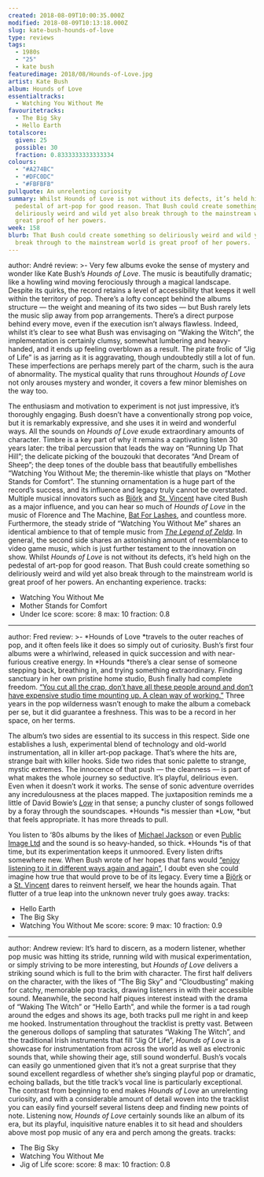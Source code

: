 ```yaml
---
created: 2018-08-09T10:00:35.000Z
modified: 2018-08-09T10:13:18.000Z
slug: kate-bush-hounds-of-love
type: reviews
tags:
  - 1980s
  - "25"
  - kate bush
featuredimage: 2018/08/Hounds-of-Love.jpg
artist: Kate Bush
album: Hounds of Love
essentialtracks:
  - Watching You Without Me
favouritetracks:
  - The Big Sky
  - Hello Earth
totalscore:
  given: 25
  possible: 30
  fraction: 0.8333333333333334
colours:
  - "#A274BC"
  - "#DFC0DC"
  - "#FBFBFB"
pullquote: An unrelenting curiosity
summary: Whilst Hounds of Love is not without its defects, it’s held high on the
  pedestal of art-pop for good reason. That Bush could create something so
  deliriously weird and wild yet also break through to the mainstream world is
  great proof of her powers.
week: 158
blurb: That Bush could create something so deliriously weird and wild yet also
  break through to the mainstream world is great proof of her powers.
---
```

author: André
review: >-
  Very few albums evoke the sense of mystery and wonder like Kate Bush’s *Hounds
  of Love*. The music is beautifully dramatic; like a howling wind moving
  ferociously through a magical landscape. Despite its quirks, the record
  retains a level of accessibility that keeps it well within the territory of
  pop. There’s a lofty concept behind the albums structure — the weight and
  meaning of its two sides — but Bush rarely lets the music slip away from pop
  arrangements. There’s a direct purpose behind every move, even if the
  execution isn’t always flawless. Indeed, whilst it’s clear to see what Bush
  was envisaging on “Waking the Witch”, the implementation is certainly clumsy,
  somewhat lumbering and heavy-handed, and it ends up feeling overblown as a
  result. The pirate frolic of “Jig of Life” is as jarring as it is aggravating,
  though undoubtedly still a lot of fun. These imperfections are perhaps merely
  part of the charm, such is the aura of abnormality. The mystical quality that
  runs throughout *Hounds of Love* not only arouses mystery and wonder, it
  covers a few minor blemishes on the way too.

  The enthusiasm and motivation to experiment is not just impressive, it’s thoroughly engaging. Bush doesn’t have a conventionally strong pop voice, but it is remarkably expressive, and she uses it in weird and wonderful ways. All the sounds on *Hounds of Love* exude extraordinary amounts of character. Timbre is a key part of why it remains a captivating listen 30 years later: the tribal percussion that leads the way on “Running Up That Hill”; the delicate picking of the bouzouki that decorates “And Dream of Sheep”; the deep tones of the double bass that beautifully embellishes “Watching You Without Me; the theremin-like whistle that plays on “Mother Stands for Comfort”. The stunning ornamentation is a huge part of the record’s success, and its influence and legacy truly cannot be overstated. Multiple musical innovators such as [Björk](<https://audioxide.com/reviews/bjork-homogenic/>) and [St. Vincent](<https://audioxide.com/reviews/st-vincent-st-vincent/>) have cited Bush as a major influence, and you can hear so much of *Hounds of Love* in the music of Florence and The Machine, [Bat For Lashes](<https://audioxide.com/reviews/bat-for-lashes-the-bride/>), and countless more. Furthermore, the steady stride of “Watching You Without Me” shares an identical ambience to that of temple music from [*The Legend of Zelda*](<https://audioxide.com/articles/hyrules-lament-the-music-of-twilight-princess/>). In general, the second side shares an astonishing amount of resemblance to video game music, which is just further testament to the innovation on show. Whilst *Hounds of Love* is not without its defects, it’s held high on the pedestal of art-pop for good reason. That Bush could create something so deliriously weird and wild yet also break through to the mainstream world is great proof of her powers. An enchanting experience.
tracks:
  - Watching You Without Me
  - ­­Mother Stands for Comfort
  - ­­Under Ice
score:
  score: 8
  max: 10
  fraction: 0.8
---
author: Fred
review: >-
  *Hounds of Love *travels to the outer reaches of pop, and it often feels like
  it does so simply out of curiosity. Bush’s first four albums were a whirlwind,
  released in quick succession and with near-furious creative energy. In *Hounds
  *there’s a clear sense of someone stepping back, breathing in, and trying
  something extraordinary. Finding sanctuary in her own pristine home studio,
  Bush finally had complete freedom. [“You cut all the crap, don’t have all
  these people around and don’t have expensive studio time mounting up. A clean
  way of working.”](<http://gaffa.org/reaching/i89_tr.html>) Three years in the
  pop wilderness wasn’t enough to make the album a comeback per se, but it did
  guarantee a freshness. This was to be a record in her space, on her terms.

  The album’s two sides are essential to its success in this respect. Side one establishes a lush, experimental blend of technology and old-world instrumentation, all in killer art-pop package. That’s where the hits are, strange bait with killer hooks. Side two rides that sonic palette to strange, mystic extremes. The innocence of that push — the cleanness — is part of what makes the whole journey so seductive. It’s playful, delirious even. Even when it doesn’t work it works. The sense of sonic adventure overrides any incredulousness at the places mapped. The juxtaposition reminds me a little of David Bowie’s [*Low*](<https://audioxide.com/reviews/david-bowie-low/>) in that sense; a punchy cluster of songs followed by a foray through the soundscapes. *Hounds *is messier than *Low, *but that feels appropriate. It has more threads to pull.

  You listen to ‘80s albums by the likes of [Michael Jackson](<https://audioxide.com/reviews/michael-jackson-bad/>) or even [Public Image Ltd](<https://audioxide.com/reviews/public-image-ltd-9/>) and the sound is so heavy-handed, so thick. *Hounds *is of that time, but its experimentation keeps it unmoored. Every listen drifts somewhere new. When Bush wrote of her hopes that fans would [“enjoy listening to it in different ways again and again”](<http://gaffa.org/garden/kate20.html>), I doubt even she could imagine how true that would prove to be of its legacy. Every time a [Björk](<https://audioxide.com/reviews/bjork-utopia/>) or a [St. Vincent](<https://audioxide.com/reviews/st-vincent-masseduction/>) dares to reinvent herself, we hear the hounds again. That flutter of a true leap into the unknown never truly goes away.
tracks:
  - Hello Earth
  - ­­The Big Sky
  - ­­Watching You Without Me
score:
  score: 9
  max: 10
  fraction: 0.9
---
author: Andrew
review: It’s hard to discern, as a modern listener, whether pop music was
  hitting its stride, running wild with musical experimentation, or simply
  striving to be more interesting, but *Hounds of Love* delivers a striking
  sound which is full to the brim with character. The first half delivers on the
  character, with the likes of “The Big Sky” and “Cloudbusting” making for
  catchy, memorable pop tracks, drawing listeners in with their accessible
  sound. Meanwhile, the second half piques interest instead with the drama of
  “Waking The Witch” or “Hello Earth”, and while the former is a tad rough
  around the edges and shows its age, both tracks pull me right in and keep me
  hooked. Instrumentation throughout the tracklist is pretty vast. Between the
  generous dollops of sampling that saturates “Waking The Witch”, and the
  traditional Irish instruments that fill “Jig Of Life”, *Hounds of Love* is a
  showcase for instrumentation from across the world as well as electronic
  sounds that, while showing their age, still sound wonderful. Bush’s vocals can
  easily go unmentioned given that it’s not a great surprise that they sound
  excellent regardless of whether she’s singing playful pop or dramatic, echoing
  ballads, but the title track’s vocal line is particularly exceptional. The
  contrast from beginning to end makes *Hounds of Love* an unrelenting
  curiosity, and with a considerable amount of detail woven into the tracklist
  you can easily find yourself several listens deep and finding new points of
  note. Listening now, *Hounds of Love* certainly sounds like an album of its
  era, but its playful, inquisitive nature enables it to sit head and shoulders
  above most pop music of any era and perch among the greats.
tracks:
  - The Big Sky
  - ­­Watching You Without Me
  - ­­Jig of Life
score:
  score: 8
  max: 10
  fraction: 0.8
